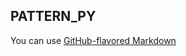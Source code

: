 PATTERN_PY
----------

You can use [GitHub-flavored Markdown](https://guides.github.com/features/mastering-markdown/)
